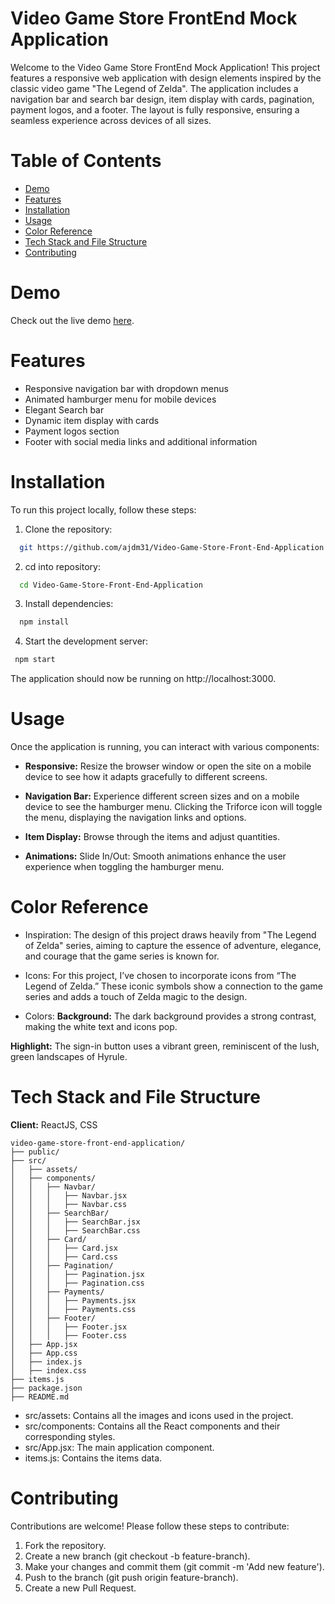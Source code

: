 
# Video Game Store FrontEnd Mock Application 

Welcome to the Video Game Store FrontEnd Mock Application! This project features a responsive web application with design elements inspired by the classic video game "The Legend of Zelda". The application includes a navigation bar and search bar design, item display with cards, pagination, payment logos, and a footer. The layout is fully responsive, ensuring a seamless experience across devices of all sizes.


# Table of Contents

- [Demo](#demo)
- [Features](#features)
- [Installation](#installation)
- [Usage](#usage)
- [Color Reference](#color-reference)
- [Tech Stack and File Structure](#tech-stack-and-file-structure)
- [Contributing](#contributing)

# Demo

Check out the live demo [here](https://66676f98b12c0a55ac56a81e--cheerful-rugelach-aec45c.netlify.app/).


# Features

- Responsive navigation bar with dropdown menus
- Animated hamburger menu for mobile devices
- Elegant Search bar 
- Dynamic item display with cards
- Payment logos section
- Footer with social media links and additional information


# Installation

To run this project locally, follow these steps:

1. Clone the repository:

```bash
  git https://github.com/ajdm31/Video-Game-Store-Front-End-Application.git
```

2. cd into repository:

```bash
  cd Video-Game-Store-Front-End-Application
```
    
3. Install dependencies:

```bash
  npm install
```

4. Start the development server:

```bash
 npm start
```

The application should now be running on http://localhost:3000.
# Usage

Once the application is running, you can interact with various components:

- **Responsive:** Resize the browser window or open the site on a mobile device to see how it adapts gracefully to different screens.

- **Navigation Bar:** Experience different screen sizes and on a mobile device to see the hamburger menu. Clicking the Triforce icon will toggle the menu, displaying the navigation links and options.

- **Item Display:** Browse through the items and adjust quantities.

- **Animations:** Slide In/Out: Smooth animations enhance the user experience when toggling the hamburger menu.


# Color Reference

- Inspiration:
The design of this project draws heavily from "The Legend of Zelda" series, aiming to capture the essence of adventure, elegance, and courage that the game series is known for.

- Icons:
For this project, I’ve chosen to incorporate icons from “The Legend of Zelda.” These iconic symbols show a connection to the game series and adds a touch of Zelda magic to the design.

- Colors:
**Background:** The dark background provides a strong contrast, making the white text and icons pop.

**Highlight:** The sign-in button uses a vibrant green, reminiscent of the lush, green landscapes of Hyrule.


# Tech Stack and File Structure

**Client:** ReactJS, CSS

```
video-game-store-front-end-application/
├── public/
├── src/
│   ├── assets/
│   ├── components/
│   │   ├── Navbar/
│   │   │   ├── Navbar.jsx
│   │   │   ├── Navbar.css
│   │   ├── SearchBar/
│   │   │   ├── SearchBar.jsx
│   │   │   ├── SearchBar.css
│   │   ├── Card/
│   │   │   ├── Card.jsx
│   │   │   ├── Card.css
│   │   ├── Pagination/
│   │   │   ├── Pagination.jsx
│   │   │   ├── Pagination.css
│   │   ├── Payments/
│   │   │   ├── Payments.jsx
│   │   │   ├── Payments.css
│   │   ├── Footer/
│   │   │   ├── Footer.jsx
│   │   │   ├── Footer.css
│   ├── App.jsx
│   ├── App.css
│   ├── index.js
│   ├── index.css
├── items.js
├── package.json
├── README.md

```

- src/assets: Contains all the images and icons used in the project.
- src/components: Contains all the React components and their corresponding styles.
- src/App.jsx: The main application component.
- items.js: Contains the items data.




# Contributing

Contributions are welcome! Please follow these steps to contribute:

1) Fork the repository.
2) Create a new branch (git checkout -b feature-branch).
3) Make your changes and commit them (git commit -m 'Add new feature').
4) Push to the branch (git push origin feature-branch).
5) Create a new Pull Request.

